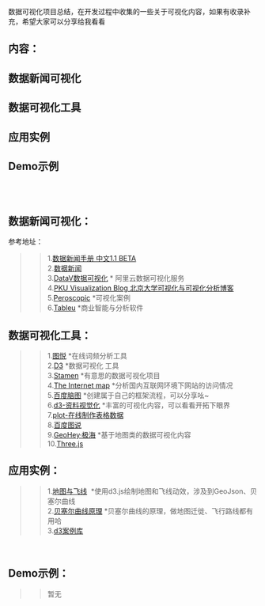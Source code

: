 数据可视化项目总结，在开发过程中收集的一些关于可视化内容，如果有收录补充，希望大家可以分享给我看看

内容：
----
数据新闻可视化
---
数据可视化工具
---
应用实例
----
Demo示例
----
<br><br>

数据新闻可视化：
---
参考地址：<br>
>>1.[数据新闻手册  中文1.1 BETA](http://datajournalismhandbook.org/chinese/index.html) <br>
>>2.[数据新闻](http://djchina.org/) <br>
>>3.[DataV数据可视化](https://data.aliyun.com/visual/datav?spm=a2c0j.7906235.header.25.esQjK7) * 阿里云数据可视化服务<br>
>>4.[PKU Visualization Blog 北京大学可视化与可视化分析博客](http://vis.pku.edu.cn/blog/)<br>
>>5.[Peroscopic](http://www.periscopic.com/our-work) *可视化案例<br>
>>6.[Tableu](https://www.tableau.com/products/desktop)  *商业智能与分析软件<br>


数据可视化工具：
----
>>1.[图悦]( http://www.picdata.cn/index.php#) *在线词频分析工具<br>
>>2.[D3]( http://www.ourd3js.com/wordpress/)  *数据可视化 工具<br>
>>3.[Stamen](https://stamen.com/work/)  *有意思的数据可视化项目<br>
>>4.[The Internet map]( http://internet-map.net/#4-42.73241024628187-164.0417362116298/)  *分析国内互联网环境下网站的访问情况<br>
>>5.[百度脑图](http://naotu.baidu.com/)  *创建属于自己的框架流程，可以分享吆~<br>
>>6.[d3-资料视觉化]( http://blog.infographics.tw/page/5/?s=d3)  *丰富的可视化内容，可以看看开拓下眼界<br>
>>7.[plot-在线制作表格数据](https://plot.ly/create/)<br>
>>8.[百度图说]( http://echarts.baidu.com.cn/)<br>
>>9.[GeoHey·极海]( https://geohey.com/gallery/)   *基于地图类的数据可视化内容<br>
>>10.[Three.js]( http://www.ituring.com.cn/book/1272)<br>


应用实例：
----
>>1.[地图与飞线]( http://www.jianshu.com/p/69dd56c28248)  *使用d3.js绘制地图和飞线动效，涉及到GeoJson、贝塞尔曲线<br>
>>2.[贝塞尔曲线原理]( http://www.cnblogs.com/hnfxs/p/3148483.html)  *贝塞尔曲线的原理，做地图迁徙、飞行路线都有用哈<br>
>>3.[d3案例库]( https://bl.ocks.org/mbostock)<br>
<br>

Demo示例：
----
>>暂无<br>
